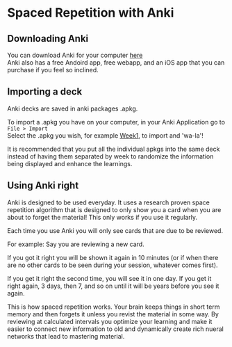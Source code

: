 # Spaced Repetition with Anki

## Downloading Anki

You can download Anki for your computer [here](https://apps.ankiweb.net)\
Anki also has a free Andoird app, free webapp, and an iOS app that you can purchase if you feel so inclined.

## Importing a deck

Anki decks are saved in anki packages .apkg.

To import a .apkg you have on your computer, in your Anki Application go to\
```File > Import```\
Select the .apkg you wish, for example [Week1](ser222SRS__Week1.apkg), to import and 'wa-la'!

It is recommended that you put all the individual apkgs into the same deck instead of having them separated by week to randomize the information being displayed and enhance the learnings.



## Using Anki right

Anki is designed to be used everyday. It uses a research proven space repetition algorithm that is designed to only show you a card when you are about to forget the material! This only works if you use it regularly.

Each time you use Anki you will only see cards that are due to be reviewed. 

For example: Say you are reviewing a new card.

If you got it right you will be shown it again in 10 minutes (or if when there are no other cards to be seen during your session, whatever comes first).

If you get it right the second time, you will see it in one day. If you get it right again, 3 days, then 7, and so on until it will be years before you see it again.

This is how spaced repetition works. Your brain keeps things in short term memory and then forgets it unless you revist the material in some way. By reviewing at calculated intervals you optimize your learning and make it easier to connect new information to old and dynamically create rich nueral networks that lead to mastering material.
